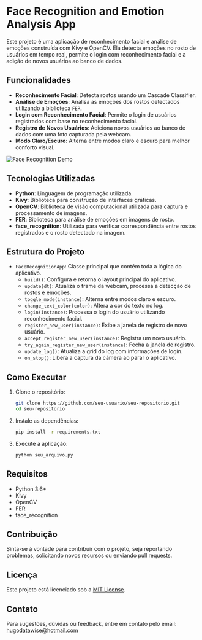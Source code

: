 # Face Recognition and Emotion Analysis App

Este projeto é uma aplicação de reconhecimento facial e análise de emoções construída com Kivy e OpenCV. Ela detecta emoções no rosto de usuários em tempo real, permite o login com reconhecimento facial e a adição de novos usuários ao banco de dados.

## Funcionalidades

- **Reconhecimento Facial**: Detecta rostos usando um Cascade Classifier.
- **Análise de Emoções**: Analisa as emoções dos rostos detectados utilizando a biblioteca `FER`.
- **Login com Reconhecimento Facial**: Permite o login de usuários registrados com base no reconhecimento facial.
- **Registro de Novos Usuários**: Adiciona novos usuários ao banco de dados com uma foto capturada pela webcam.
- **Modo Claro/Escuro**: Alterna entre modos claro e escuro para melhor conforto visual.
  
![Face Recognition Demo](https://s12.gifyu.com/images/SfRNu.gif)

## Tecnologias Utilizadas

- **Python**: Linguagem de programação utilizada.
- **Kivy**: Biblioteca para construção de interfaces gráficas.
- **OpenCV**: Biblioteca de visão computacional utilizada para captura e processamento de imagens.
- **FER**: Biblioteca para análise de emoções em imagens de rosto.
- **face_recognition**: Utilizada para verificar correspondência entre rostos registrados e o rosto detectado na imagem.

## Estrutura do Projeto

- `FaceRecognitionApp`: Classe principal que contém toda a lógica do aplicativo.
  - `build()`: Configura e retorna o layout principal do aplicativo.
  - `update(dt)`: Atualiza o frame da webcam, processa a detecção de rostos e emoções.
  - `toggle_mode(instance)`: Alterna entre modos claro e escuro.
  - `change_text_color(color)`: Altera a cor do texto no log.
  - `login(instance)`: Processa o login do usuário utilizando reconhecimento facial.
  - `register_new_user(instance)`: Exibe a janela de registro de novo usuário.
  - `accept_register_new_user(instance)`: Registra um novo usuário.
  - `try_again_register_new_user(instance)`: Fecha a janela de registro.
  - `update_log()`: Atualiza a grid do log com informações de login.
  - `on_stop()`: Libera a captura da câmera ao parar o aplicativo.

## Como Executar

1. Clone o repositório:
    ```bash
    git clone https://github.com/seu-usuario/seu-repositorio.git
    cd seu-repositorio
    ```

2. Instale as dependências:
    ```bash
    pip install -r requirements.txt
    ```

3. Execute a aplicação:
    ```bash
    python seu_arquivo.py
    ```

## Requisitos

- Python 3.6+
- Kivy
- OpenCV
- FER
- face_recognition

## Contribuição

Sinta-se à vontade para contribuir com o projeto, seja reportando problemas, solicitando novos recursos ou enviando pull requests.

## Licença

Este projeto está licenciado sob a [MIT License](LICENSE).

## Contato

Para sugestões, dúvidas ou feedback, entre em contato pelo email: [hugodatawise@hotmail.com](mailto:hugodatawise@hotmail.com)
